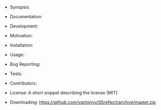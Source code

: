 - Synopsis:

- Documentation:

- Development:

- Motivation:

- Installation:

- Usage:

- Bug Reporting:

- Tests:

- Contributors:

- License:
  A short snippet describing the license (MIT)

- Downloading:
  https://github.com/vantonyy/SSreflect/archive/master.zip
